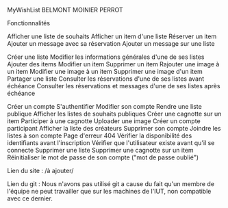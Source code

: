 MyWishList
BELMONT MOINIER PERROT


Fonctionnalités

Afficher une liste de souhaits 
Afficher un item d'une liste 
Réserver un item 
Ajouter un message avec sa réservation 
Ajouter un message sur une liste 

Créer une liste 
Modifier les informations générales d'une de ses listes 
Ajouter des items 
Modifier un item 
Supprimer un item
Rajouter une image à un item
Modifier une image à un item
Supprimer une image d'un item 
Partager une liste 
Consulter les réservations d'une de ses listes avant échéance
Consulter les réservations et messages d'une de ses listes après échéance

Créer un compte
S'authentifier 
Modifier son compte 
Rendre une liste publique 
Afficher les listes de souhaits publiques 
Créer une cagnotte sur un item
Participer à une cagnotte 
Uploader une image 
Créer un compte participant 
Afficher la liste des créateurs 
Supprimer son compte 
Joindre les listes à son compte 
Page d'erreur 404
Vérifier la disponibilité des identifiants avant l'inscription 
Vérifier que l'utilisateur existe avant qu'il se connecte 
Supprimer une liste 
Supprimer une cagnotte sur un item 
Réinitialiser le mot de passe de son compte ("mot de passe oublié")

Lien du site : /à ajouter/

Lien du git : Nous n'avons pas utilisé git a cause du fait qu'un membre de l'équipe ne peut travailler que sur les machines de l'IUT, non compatible avec ce dernier.

